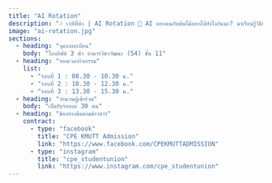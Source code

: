 ```yaml
---
title: "AI Rotation"
description: "🎶 เวทีที่ห้า | AI Rotation 🤖 AI แยกคนกับต้นไม้ออกได้ยังไงกันนะ? มาเรียนรู้วิธีการที่ AI มองโลกกัน!! เวิร์คช็อปที่จะให้น้อง ๆ ได้เรียนรู้ทฤษฎี และลงมือปฏิบัติเกี่ยวกับ Image Classification"
image: "ai-rotation.jpg"
sections:
  - heading: "จุดลงทะเบียน"
    body: "โถงลิฟต์ 3 ตัว อาคารวิศววัฒนะ (S4) ชั้น 11"
  - heading: "รอบเวลากิจกรรม"
    list:
      - "รอบที่ 1 : 08.30 - 10.30 น."
      - "รอบที่ 2 : 10.30 - 12.30 น."
      - "รอบที่ 3 : 13.30 - 15.30 น."
  - heading: "จำนวนผู้เข้าร่วม"
    body: "เปิดรับรอบละ 30 คน"
  - heading: "ช่องทางติดตามข่าวสาร"
    contract:
      - type: "facebook"
        title: "CPE KMUTT Admission"
        link: "https://www.facebook.com/CPEKMUTTADMISSION"
      - type: "instagram"
        title: "cpe_studentunion"
        link: "https://www.instagram.com/cpe_studentunion"
---
```

